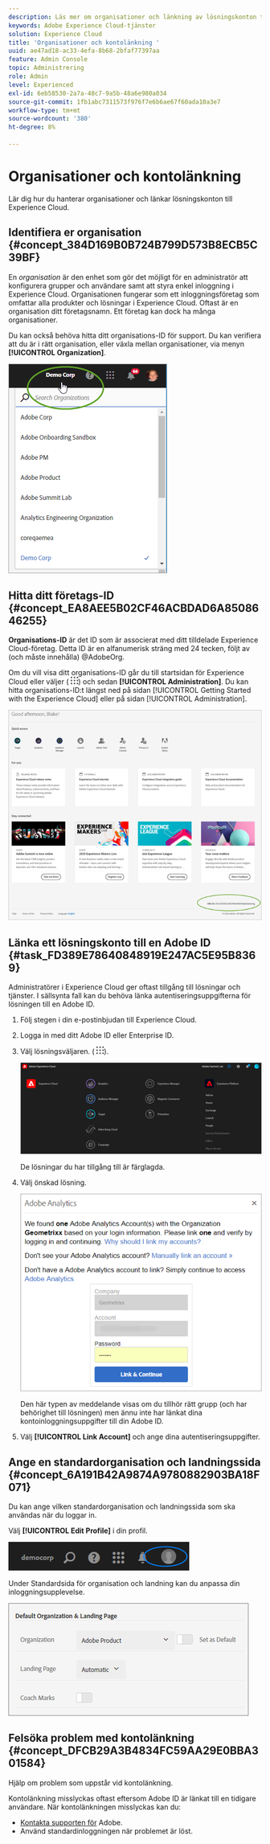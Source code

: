 ```yaml
---
description: Läs mer om organisationer och länkning av lösningskonton till Experience Cloud.
keywords: Adobe Experience Cloud-tjänster
solution: Experience Cloud
title: 'Organisationer och kontolänkning '
uuid: ae47ad18-ac33-4efa-8b68-2bfaf77397aa
feature: Admin Console
topic: Administrering
role: Admin
level: Experienced
exl-id: 6eb58530-2a7a-48c7-9a5b-48a6e980a034
source-git-commit: 1fb1abc7311573f976f7e6b6ae67f60ada10a3e7
workflow-type: tm+mt
source-wordcount: '380'
ht-degree: 8%

---
```


# Organisationer och kontolänkning

Lär dig hur du hanterar organisationer och länkar lösningskonton till Experience Cloud.

## Identifiera er organisation {#concept_384D169B0B724B799D573B8ECB5C39BF}

En *organisation* är den enhet som gör det möjligt för en administratör att konfigurera grupper och användare samt att styra enkel inloggning i Experience Cloud. Organisationen fungerar som ett inloggningsföretag som omfattar alla produkter och lösningar i Experience Cloud. Oftast är en organisation ditt företagsnamn. Ett företag kan dock ha många organisationer.

Du kan också behöva hitta ditt organisations-ID för support. Du kan verifiera att du är i rätt organisation, eller växla mellan organisationer, via menyn **[!UICONTROL Organization]**.

![Stegresultat](assets/organization-switch.png)

## Hitta ditt företags-ID {#concept_EA8AEE5B02CF46ACBDAD6A8508646255}

**Organisations-ID** är det ID som är associerat med ditt tilldelade Experience Cloud-företag. Detta ID är en alfanumerisk sträng med 24 tecken, följt av (och måste innehålla) @AdobeOrg.

Om du vill visa ditt organisations-ID går du till startsidan för Experience Cloud eller väljer ( ![](assets/menu-icon.png)) och sedan **[!UICONTROL Administration]**. Du kan hitta organisations-ID:t längst ned på sidan [!UICONTROL Getting Started with the Experience Cloud] eller på sidan [!UICONTROL Administration].

![](assets/administration-page.png)

## Länka ett lösningskonto till en Adobe ID {#task_FD389E78640848919E247AC5E95B8369}

Administratörer i Experience Cloud ger oftast tillgång till lösningar och tjänster. I sällsynta fall kan du behöva länka autentiseringsuppgifterna för lösningen till en Adobe ID.

1. Följ stegen i din e-postinbjudan till Experience Cloud.
1. Logga in med ditt Adobe ID eller Enterprise ID.
1. Välj lösningsväljaren. ( ![](assets/menu-icon.png)).

   ![](assets/solutions-active.png)

   De lösningar du har tillgång till är färglagda.
1. Välj önskad lösning.

   ![](assets/analytics-link-accounts.png)

   Den här typen av meddelande visas om du tillhör rätt grupp (och har behörighet till lösningen) men ännu inte har länkat dina kontoinloggningsuppgifter till din Adobe ID.
1. Välj **[!UICONTROL Link Account]** och ange dina autentiseringsuppgifter.

## Ange en standardorganisation och landningssida {#concept_6A191B42A9874A9780882903BA18F071}

Du kan ange vilken standardorganisation och landningssida som ska användas när du loggar in.

Välj **[!UICONTROL Edit Profile]** i din profil.

![](assets/edit-profile.png)

Under Standardsida för organisation och landning kan du anpassa din inloggningsupplevelse.

![](assets/default-organization.png)

## Felsöka problem med kontolänkning {#concept_DFCB29A3B4834FC59AA29E0BBA301584}

Hjälp om problem som uppstår vid kontolänkning.

Kontolänkning misslyckas oftast eftersom Adobe ID är länkat till en tidigare användare. När kontolänkningen misslyckas kan du:

* [Kontakta supporten för](https://experienceleague.adobe.com/?support-solution=General#support) Adobe.
* Använd standardinloggningen när problemet är löst.
